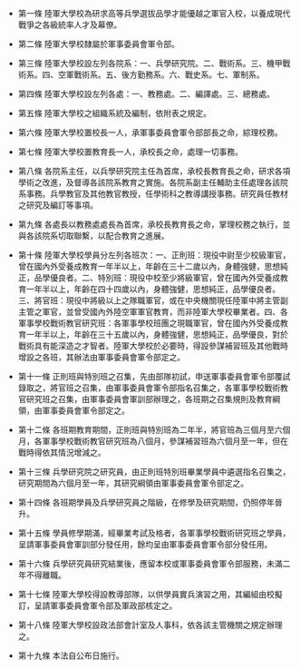 * 第一條 陸軍大學校為研求高等兵學選拔品學才能優越之軍官入校，以養成現代戰爭之各級統率人才及幕僚。

* 第二條 陸軍大學校隸屬於軍事委員會軍令部。

* 第三條 陸軍大學校設左列各院系：一、兵學研究院。二、戰術系。三、機甲戰術系。四、空軍戰術系。五、後方勤務系。六、戰史系。七、軍制系。

* 第四條 陸軍大學校設左列各處：一、教務處。二、編譯處。三、總務處。

* 第五條 陸軍大學校之組織系統及編制，依附表之規定。

* 第六條 陸軍大學校置校長一人，承軍事委員會軍令部部長之命，綜理校務。

* 第七條 陸軍大學校置教育長一人，承校長之命，處理一切事務。

* 第八條 各院系主任，以兵學研究院主任為首席，承校長教育長之命，研求各項學術之改進，及督導各該院系教育之實施。各院系副主任輔助主任處理各該院系事務。兵學教官及其他教官教授，任學術科之教導講授事務。研究員任教材之研究及編訂等事項。

* 第九條 各處長以教務處處長為首席，承校長教育長之命，掌理校務之執行，並與各該院系切取聯繫，以配合教育之進展。

* 第十條 陸軍大學校學員分左列各班次：一、正則班：現役中尉至少校級軍官，曾在國內外受養成教育一年半以上，年齡在三十二歲以內，身體強健，思想純正，品學優良者。二、特別班：現役中校至少將級軍官，曾在國內外受養成教育一年半以上，年齡在四十四歲以內，身體強健，思想純正，品學優良者。三、將官班：現役中將級以上之隊職軍官，或在中央機關現任陸軍中將主管副主管之軍官，並曾受國內外陸空軍軍官教育，而非陸軍大學校畢業者。四、各軍事學校戰術教官研究班：各軍事學校班團之現職軍官，曾在國內外受養成教育一年半以上，年齡在三十五歲以內，身體強健，思想純正，品學優良，對於戰術具有能深造之才智者。陸軍大學校於必要時，得設參謀補習班及其他戰時增設之各班，其辦法由軍事委員會軍令部定之。

* 第十一條 正則班與特別班之召集，先由部隊初試，申送軍事委員會軍令部覆試錄取之，將官班之召集，由軍事委員會軍令部指名召集之，各軍事學校戰術教官研究班之召集，由軍事委員會軍訓部辦理之，各班期之召集規則及教育綱領，由軍事委員會軍令部定之。

* 第十二條 各班期教育期間，正則班與特別班為二年半，將官班為三個月至六個月，各軍事學校戰術教官研究班為八個月，參謀補習班為六個月至一年，但在戰時得依其情況增減之。

* 第十三條 兵學研究院之研究員，由正則班特別班畢業學員中遴選指名召集之，研究期間為六個月至一年，其研究綱領由軍事委員會軍令部定之。

* 第十四條 各班期學員及兵學研究員之階級，在修學及研究期間，仍照停年晉升。

* 第十五條 學員修學期滿，經畢業考試及格者，各軍事學校戰術研究班之學員，呈請軍事委員會軍訓部分發任用，餘均呈由軍事委員會軍令部分發任用。

* 第十六條 兵學研究員研究結業後，應留本校或軍事委員會軍令部服務，未滿二年不得離職。

* 第十七條 陸軍大學校得設教導部隊，以供學員實兵演習之用，其編組由校擬訂，呈請軍事委員會軍令部及軍政部核定之。

* 第十八條 陸軍大學校設政法部會計室及人事科，依各該主管機關之規定辦理之。

* 第十九條 本法自公布日施行。

